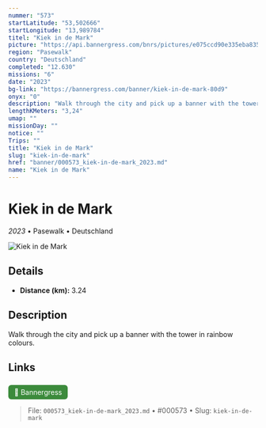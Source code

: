 ```yaml
---
nummer: "573"
startLatitude: "53,502666"
startLongitude: "13,989784"
titel: "Kiek in de Mark"
picture: "https://api.bannergress.com/bnrs/pictures/e075ccd90e335eba835d0a349672f3d1"
region: "Pasewalk"
country: "Deutschland"
completed: "12.630"
missions: "6"
date: "2023"
bg-link: "https://bannergress.com/banner/kiek-in-de-mark-80d9"
onyx: "0"
description: "Walk through the city and pick up a banner with the tower in rainbow colours."
lengthKMeters: "3,24"
umap: ""
missionDay: ""
notice: ""
Trips: ""
title: "Kiek in de Mark"
slug: "kiek-in-de-mark"
href: "banner/000573_kiek-in-de-mark_2023.md"
name: "Kiek in de Mark"
---
```

# Kiek in de Mark

*2023* • Pasewalk • Deutschland

![Kiek in de Mark](https://api.bannergress.com/bnrs/pictures/e075ccd90e335eba835d0a349672f3d1)



## Details
- **Distance (km):** 3.24






## Description
Walk through the city and pick up a banner with the tower in rainbow colours.



## Links
<a href="https://bannergress.com/banner/kiek-in-de-mark-80d9" style="display:inline-block;margin:6px 8px 0 0;padding:6px 12px;background:#3c8b3c;color:#fff;text-decoration:none;border-radius:6px;">🔗 Bannergress</a>




> File: `000573_kiek-in-de-mark_2023.md` • #000573 • Slug: `kiek-in-de-mark`
